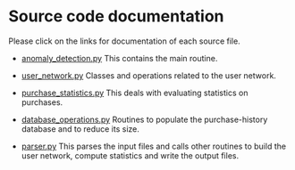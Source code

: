 # Source code documentation

Please click on the links for documentation of each source file.


* [anomaly\_detection.py](http://htmlpreview.github.com/?https://github.com/trangel/Data-Science/blob/master/tracking-purchases/src/anomaly_detection.html)
  This contains the main routine.

* [user\_network.py](http://htmlpreview.github.com/?https://github.com/trangel/Data-Science/blob/master/tracking-purchases/src/user_network.html)
  Classes and operations related to the user network.

* [purchase\_statistics.py](http://htmlpreview.github.com/?https://github.com/trangel/Data-Science/blob/master/tracking-purchases/src/purchase_statistics.html)
  This deals with evaluating statistics on purchases.

* [database\_operations.py](http://htmlpreview.github.com/?https://github.com/trangel/Data-Science/blob/master/tracking-purchases/src/database_operations.html)
  Routines to populate the purchase-history database and to reduce its size.

* [parser.py](http://htmlpreview.github.com/?https://github.com/trangel/Data-Science/blob/master/tracking-purchases/src/parser.html)
  This parses the input files and calls other routines to build the user network, compute statistics and write the output files.
